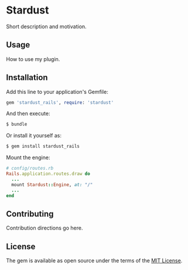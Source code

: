 # Stardust
Short description and motivation.

## Usage
How to use my plugin.

## Installation
Add this line to your application's Gemfile:

```ruby
gem 'stardust_rails', require: 'stardust'
```

And then execute:
```bash
$ bundle
```

Or install it yourself as:
```bash
$ gem install stardust_rails
```

Mount the engine:
```ruby
# config/routes.rb
Rails.application.routes.draw do
  ...
  mount Stardust::Engine, at: "/"
  ...
end
```

## Contributing
Contribution directions go here.

## License
The gem is available as open source under the terms of the [MIT License](https://opensource.org/licenses/MIT).

